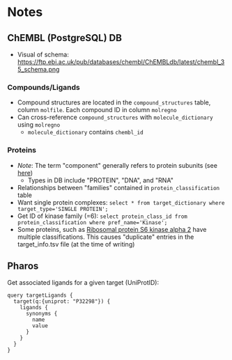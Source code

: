 # Notes

## ChEMBL (PostgreSQL) DB

- Visual of schema: https://ftp.ebi.ac.uk/pub/databases/chembl/ChEMBLdb/latest/chembl_35_schema.png

### Compounds/Ligands

- Compound structures are located in the `compound_structures` table, column `molfile`. Each compound ID in column `molregno`
- Can cross-reference `compound_structures` with `molecule_dictionary` using `molregno`
  - `molecule_dictionary` contains `chembl_id`

### Proteins

- _Note_: The term "component" generally refers to protein subunits (see [here](https://pmc.ncbi.nlm.nih.gov/articles/PMC3965067/))
  - Types in DB include "PROTEIN", "DNA", and "RNA"
- Relationships between "families" contained in `protein_classification` table
- Want single protein complexes: `select * from target_dictionary where target_type='SINGLE PROTEIN';`
- Get ID of kinase family (=6): `select protein_class_id from protein_classification where pref_name='Kinase';`
- Some proteins, such as [Ribosomal protein S6 kinase alpha 2](https://www.ebi.ac.uk/chembl/explore/target/CHEMBL3906) have multiple classifications. This causes "duplicate" entries in the target_info.tsv file (at the time of writing)

## Pharos

Get associated ligands for a given target (UniProtID):

```
query targetLigands {
  target(q:{uniprot: "P32298"}) {
    ligands {
      synonyms {
        name
        value
      }
    }
  }
}
```
